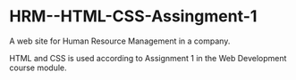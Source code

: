 # HRM--HTML-CSS-Assingment-1

A web site for Human Resource Management in a company.

HTML and CSS is used according to Assignment 1 in the Web Development course module. 

